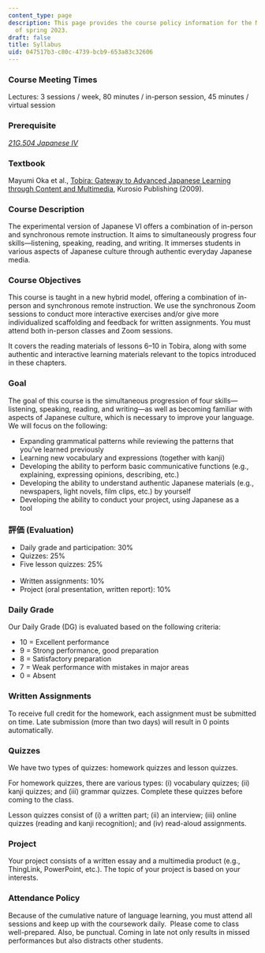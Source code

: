 ```yaml
---
content_type: page
description: This page provides the course policy information for the MIT course 21G.S56
  of spring 2023.
draft: false
title: Syllabus
uid: 047517b3-c80c-4739-bcb9-653a83c32606
---
```

### **Course Meeting Times**

Lectures: 3 sessions / week, 80 minutes / in-person session, 45 minutes / virtual session

### **Prerequisite**

[*21G.504 Japanese IV*](https://ocw.mit.edu/courses/21g-504-japanese-iv-spring-2020/)

### **Textbook**

Mayumi Oka et al., [Tobira: Gateway to Advanced Japanese Learning through Content and Multimedia](https://tobiraweb.9640.jp/), Kurosio Publishing (2009).

### **Course Description**

The experimental version of Japanese VI offers a combination of in-person and synchronous remote instruction. It aims to simultaneously progress four skills—listening, speaking, reading, and writing. It immerses students in various aspects of Japanese culture through authentic everyday Japanese media.

### **Course Objectives**

This course is taught in a new hybrid model, offering a combination of in-person and synchronous remote instruction. We use the synchronous Zoom sessions to conduct more interactive exercises and/or give more individualized scaffolding and feedback for written assignments. You must attend both in-person classes and Zoom sessions.  

It covers the reading materials of lessons 6–10 in Tobira, along with some authentic and interactive learning materials relevant to the topics introduced in these chapters.

### **Goal**

The goal of this course is the simultaneous progression of four skills—listening, speaking, reading, and writing—as well as becoming familiar with aspects of Japanese culture, which is necessary to improve your language. We will focus on the following:

- Expanding grammatical patterns while reviewing the patterns that you’ve learned previously
- Learning new vocabulary and expressions (together with kanji)
- Developing the ability to perform basic communicative functions (e.g., explaining, expressing opinions, describing, etc.)
- Developing the ability to understand authentic Japanese materials (e.g., newspapers, light novels, film clips, etc.) by yourself
- Developing the ability to conduct your project, using Japanese as a tool        

### **評価 (Evaluation)**

- Daily grade and participation: 30%
- Quizzes: 25%
- Five lesson quizzes: 25%                                                                                               
- Written assignments: 10%
- Project (oral presentation, written report): 10%

### **Daily Grade**

Our Daily Grade (DG) is evaluated based on the following criteria:

- 10 = Excellent performance
- 9 = Strong performance, good preparation
- 8 = Satisfactory preparation
- 7 = Weak performance with mistakes in major areas
- 0 = Absent

### **Written Assignments**

To receive full credit for the homework, each assignment must be submitted on time. Late submission (more than two days) will result in 0 points automatically.

### **Quizzes**

We have two types of quizzes: homework quizzes and lesson quizzes.

For homework quizzes, there are various types: (i) vocabulary quizzes; (ii) kanji quizzes; and (iii) grammar quizzes. Complete these quizzes before coming to the class.

Lesson quizzes consist of (i) a written part; (ii) an interview; (iii) online quizzes (reading and kanji recognition); and (iv) read-aloud assignments.

### **Project**

Your project consists of a written essay and a multimedia product (e.g., ThingLink, PowerPoint, etc.). The topic of your project is based on your interests.

### **Attendance Policy**

Because of the cumulative nature of language learning, you must attend all sessions and keep up with the coursework daily.  Please come to class well-prepared. Also, be punctual. Coming in late not only results in missed performances but also distracts other students.